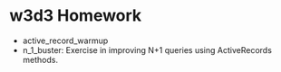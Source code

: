 # w3d3 Homework

+ active_record_warmup
+ n_1_buster: Exercise in improving N+1 queries using ActiveRecords methods.
